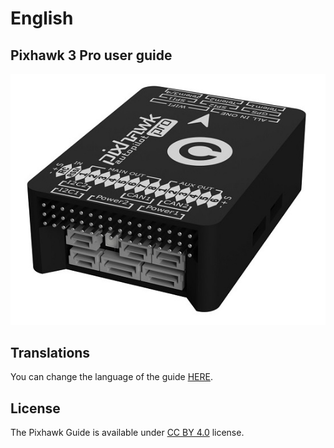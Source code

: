 # English

## Pixhawk 3 Pro user guide

![pixhawk](../.gitbook/assets/pixhawk3d.jpg)

## Translations

You can change the language of the guide [HERE](https://pixhawk.drotek.com/).

## License

The Pixhawk Guide is available under [CC BY 4.0](https://creativecommons.org/licenses/by/4.0/) license.

